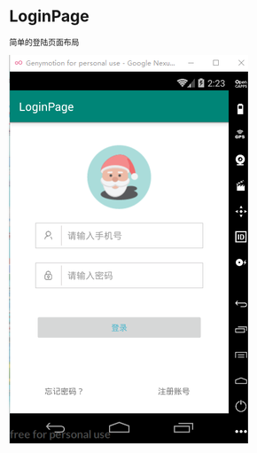 # LoginPage
简单的登陆页面布局

![Image text](https://github.com/xcocean/LoginPage/blob/master/picture/show.png?raw=true)

